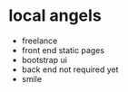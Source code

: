 # local angels

- freelance
- front end static pages
- bootstrap ui
- back end not required yet
- smile
